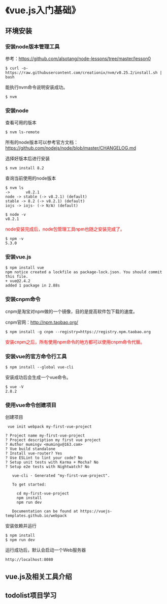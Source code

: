 # 《vue.js入门基础》

## 环境安装

### 安装node版本管理工具

参考：https://github.com/alsotang/node-lessons/tree/master/lesson0

```
$ curl -o- https://raw.githubusercontent.com/creationix/nvm/v0.25.2/install.sh | bash
```

能执行nvm命令说明安装成功。

```
$ nvm
```


### 安装node

查看可用的版本

```
$ nvm ls-remote
```

所有的node版本可以参考官方文档：https://github.com/nodejs/node/blob/master/CHANGELOG.md

选择好版本后进行安装

```
$ nvm install 8.2
```

查询当前使用的node版本

```
$ nvm ls
->       v8.2.1
node -> stable (-> v8.2.1) (default)
stable -> 8.2 (-> v8.2.1) (default)
iojs -> iojs- (-> N/A) (default)
```

```
$ node -v
v8.2.1
```

<font color="red">
node安装完成后，node包管理工具npm也随之安装完成了。
</font>

```
$ npm -v
5.3.0
```


### 安装vue.js

```
$ npm install vue
npm notice created a lockfile as package-lock.json. You should commit this file.
+ vue@2.4.2
added 1 package in 2.88s
```


### 安装cnpm命令

cnpm是淘宝对npm做的一个镜像，目的是提高软件包下载的速度。

cnpm官网：http://npm.taobao.org/

```
$ npm install -g cnpm --registry=https://registry.npm.taobao.org
```

<font color="red">
安装cnpm之后，所有使用npm命令的地方都可以使用cnpm命令代替。
</font>


### 安装vue的官方命令行工具

```
$ npm install --global vue-cli
```

安装成功后会生成一个vue命令。

```
$ vue -V
2.8.2
```


### 使用vue命令创建项目

创建项目

```
 vue init webpack my-first-vue-project

? Project name my-first-vue-project
? Project description my first vue project
? Author mumingv <mumingv@163.com>
? Vue build standalone
? Install vue-router? Yes
? Use ESLint to lint your code? No
? Setup unit tests with Karma + Mocha? No
? Setup e2e tests with Nightwatch? No

   vue-cli · Generated "my-first-vue-project".

   To get started:

     cd my-first-vue-project
     npm install
     npm run dev

   Documentation can be found at https://vuejs-templates.github.io/webpack
```

安装依赖并运行

```
$ npm install
$ npm run dev
```

运行成功后，默认会启动一个Web服务器

```
http://localhost:8080
```


## vue.js及相关工具介绍


## todolist项目学习


